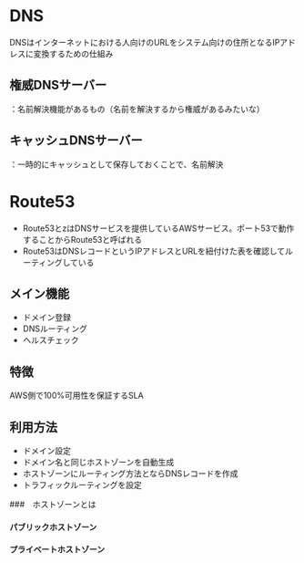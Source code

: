 # DNS
DNSはインターネットにおける人向けのURLをシステム向けの住所となるIPアドレスに変換するための仕組み

## 権威DNSサーバー
：名前解決機能があるもの（名前を解決するから権威があるみたいな）

## キャッシュDNSサーバー
：一時的にキャッシュとして保存しておくことで、名前解決

# Route53
- Route53とzはDNSサービスを提供しているAWSサービス。ポート53で動作することからRoute53と呼ばれる
- Route53はDNSレコードというIPアドレスとURLを紐付けた表を確認してルーティングしている

## メイン機能
- ドメイン登録
- DNSルーティング
- ヘルスチェック

## 特徴
AWS側で100%可用性を保証するSLA

## 利用方法
- ドメイン設定
- ドメイン名と同じホストゾーンを自動生成
- ホストゾーンにルーティング方法とならDNSレコードを作成
- トラフィックルーティングを設定


###　ホストゾーンとは

#### パブリックホストゾーン

#### プライベートホストゾーン
